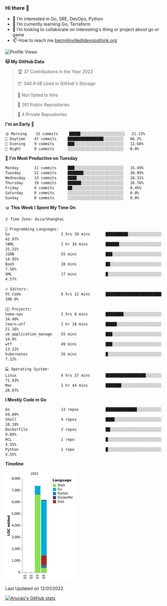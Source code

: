 ### Hi there 👋

- 👀 I’m interested in Go, SRE, DevOps, Python
- 🌱 I’m currently learning Go, Terraform
- 👯 I’m looking to collaborate on interesting's thing or project about go or game
- 📫 How to reach me bernylinville@devopsthink.org

<!--START_SECTION:waka-->
![Profile Views](http://img.shields.io/badge/Profile%20Views-0-blue)

**🐱 My GitHub Data** 

> 🏆 37 Contributions in the Year 2022
 > 
> 📦 346.9 kB Used in GitHub's Storage 
 > 
> 🚫 Not Opted to Hire
 > 
> 📜 261 Public Repositories 
 > 
> 🔑 4 Private Repositories  
 > 
**I'm an Early 🐤** 

```text
🌞 Morning    15 commits     █████░░░░░░░░░░░░░░░░░░░░   21.13% 
🌆 Daytime    47 commits     ████████████████░░░░░░░░░   66.2% 
🌃 Evening    9 commits      ███░░░░░░░░░░░░░░░░░░░░░░   12.68% 
🌙 Night      0 commits      ░░░░░░░░░░░░░░░░░░░░░░░░░   0.0%

```
📅 **I'm Most Productive on Tuesday** 

```text
Monday       11 commits     ███░░░░░░░░░░░░░░░░░░░░░░   15.49% 
Tuesday      22 commits     ███████░░░░░░░░░░░░░░░░░░   30.99% 
Wednesday    13 commits     ████░░░░░░░░░░░░░░░░░░░░░   18.31% 
Thursday     19 commits     ██████░░░░░░░░░░░░░░░░░░░   26.76% 
Friday       6 commits      ██░░░░░░░░░░░░░░░░░░░░░░░   8.45% 
Saturday     0 commits      ░░░░░░░░░░░░░░░░░░░░░░░░░   0.0% 
Sunday       0 commits      ░░░░░░░░░░░░░░░░░░░░░░░░░   0.0%

```


📊 **This Week I Spent My Time On** 

```text
⌚︎ Time Zone: Asia/Shanghai

💬 Programming Languages: 
Go                       2 hrs 39 mins       ██████████░░░░░░░░░░░░░░░   42.97% 
YAML                     1 hr 34 mins        ██████░░░░░░░░░░░░░░░░░░░   25.31% 
JSON                     55 mins             ███░░░░░░░░░░░░░░░░░░░░░░   14.95% 
Bash                     28 mins             ██░░░░░░░░░░░░░░░░░░░░░░░   7.56% 
XML                      17 mins             █░░░░░░░░░░░░░░░░░░░░░░░░   4.57%

🔥 Editors: 
VS Code                  6 hrs 12 mins       █████████████████████████   100.0%

🐱‍💻 Projects: 
home-ops                 2 hrs 8 mins        ████████░░░░░░░░░░░░░░░░░   34.49% 
learn-wtf                1 hr 18 mins        █████░░░░░░░░░░░░░░░░░░░░   21.16% 
vb_application_manage    55 mins             ███░░░░░░░░░░░░░░░░░░░░░░   14.9% 
wtf                      49 mins             ███░░░░░░░░░░░░░░░░░░░░░░   13.22% 
kubernetes               26 mins             █░░░░░░░░░░░░░░░░░░░░░░░░   7.12%

💻 Operating System: 
Linux                    4 hrs 27 mins       ██████████████████░░░░░░░   71.93% 
Mac                      1 hr 44 mins        ███████░░░░░░░░░░░░░░░░░░   28.07%

```

**I Mostly Code in Go** 

```text
Go                       13 repos            ██████████████░░░░░░░░░░░   59.09% 
Shell                    4 repos             ████░░░░░░░░░░░░░░░░░░░░░   18.18% 
Dockerfile               2 repos             ██░░░░░░░░░░░░░░░░░░░░░░░   9.09% 
HCL                      1 repo              █░░░░░░░░░░░░░░░░░░░░░░░░   4.55% 
Python                   1 repo              █░░░░░░░░░░░░░░░░░░░░░░░░   4.55%

```


**Timeline**

![Chart not found](https://raw.githubusercontent.com/bernylinville/bernylinville/main/charts/bar_graph.png) 


 Last Updated on 12/01/2022
<!--END_SECTION:waka-->

[![Anurag's GitHub stats](https://github-readme-stats.vercel.app/api?username=bernylinville)](https://github.com/anuraghazra/github-readme-stats)


<!--
**kylechou-dunk/kylechou-dunk** is a ✨ _special_ ✨ repository because its `README.md` (this file) appears on your GitHub profile.

Here are some ideas to get you started:

- 🔭 I’m currently working on ...
- 🌱 I’m currently learning ...
- 👯 I’m looking to collaborate on ...
- 🤔 I’m looking for help with ...
- 💬 Ask me about ...
- 📫 How to reach me: ...
- 😄 Pronouns: ...
- ⚡ Fun fact: ...
-->
